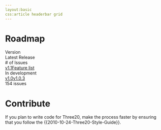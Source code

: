 ```yaml
---
layout:basic
css:article headerbar grid
---
```


<div id="content">
<div class="fixed-width" markdown="1">

Roadmap
=======

<div class="grid">
  <div class="row header-row"><div class="col-4">Version</div><div class="col-4">Latest Release</div><div class="col-4-fill-2"># of Issues</div><div class="clearfix"></div></div>
  <div class="row"><a class="col-4" href="/roadmap/v1.1">v1.1</a><a href="http://three20.lighthouseapp.com/projects/62400-three20/milestones/88714-three20-v11" class="col-4">Feature list</a><div class="col-4-fill-2">In development</div><div class="clearfix"></div></div>
  <div class="row"><a class="col-4" href="/roadmap/v1.0">v1.0</a><a class="col-4" href="/roadmap/v1.0.3">v1.0.3</a><div class="col-4-fill-2">154 issues</div><div class="clearfix"></div></div>
</div>

Contribute
==========

If you plan to write code for Three20, make the process faster by ensuring that you follow the
{{2010-10-24-Three20-Style-Guide}}.

</div> <!-- .fixed-width -->
</div> <!-- #content -->
